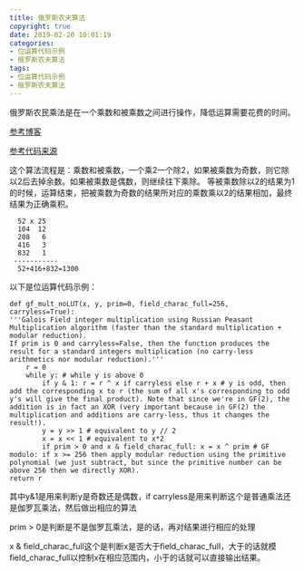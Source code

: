 ```yaml
---
title: 俄罗斯农夫算法
copyright: true
date: 2019-02-20 10:01:19
categories:
- 位运算代码示例
- 俄罗斯农夫算法
tags:
- 位运算代码示例
- 俄罗斯农夫算法
---
```


  俄罗斯农民乘法是在一个乘数和被乘数之间进行操作，降低运算需要花费的时间。
  <!--more-->
[参考博客](http://www.cnblogs.com/yangqingli/p/4745167.html)  

[参考代码来源](https://en.wikiversity.org/wiki/Reed%E2%80%93Solomon_codes_for_coders)

这个算法流程是：乘数和被乘数，一个乘2一个除2，如果被乘数为奇数，则它除以2后去掉余数。如果被乘数是偶数，则继续往下乘除。
等被乘数除以2的结果为1的时候，运算结束，把被乘数为奇数的结果所对应的乘数乘以2的结果相加，最终结果为正确乘积。

      52 x 25
      104  12
      208   6
      416   3
      832   1
     -----------
      52+416+832=1300

   以下是位运算代码示例： 

    
    def gf_mult_noLUT(x, y, prim=0, field_charac_full=256, carryless=True):
    '''Galois Field integer multiplication using Russian Peasant Multiplication algorithm (faster than the standard multiplication + modular reduction).
    If prim is 0 and carryless=False, then the function produces the result for a standard integers multiplication (no carry-less arithmetics nor modular reduction).'''
        r = 0
        while y: # while y is above 0
            if y & 1: r = r ^ x if carryless else r + x # y is odd, then add the corresponding x to r (the sum of all x's corresponding to odd y's will give the final product). Note that since we're in GF(2), the addition is in fact an XOR (very important because in GF(2) the multiplication and additions are carry-less, thus it changes the result!).
            y = y >> 1 # equivalent to y // 2
            x = x << 1 # equivalent to x*2
            if prim > 0 and x & field_charac_full: x = x ^ prim # GF modulo: if x >= 256 then apply modular reduction using the primitive polynomial (we just subtract, but since the primitive number can be above 256 then we directly XOR).
    return r

      
其中y&1是用来判断y是奇数还是偶数，if carryless是用来判断这个是普通乘法还是伽罗瓦乘法，然后做出相应的算法

prim > 0是判断是不是伽罗瓦乘法，是的话，再对结果进行相应的处理

x & field_charac_full这个是判断x是否大于field_charac_full，大于的话就模field_charac_full以控制x在相应范围内，小于的话就可以直接输出结果。